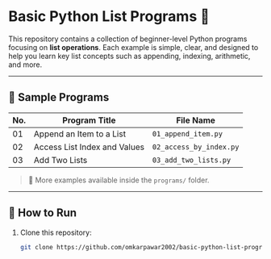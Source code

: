 # Basic Python List Programs 🐍

This repository contains a collection of beginner-level Python programs focusing on **list operations**. Each example is simple, clear, and designed to help you learn key list concepts such as appending, indexing, arithmetic, and more.

---

## 🧾 Sample Programs

| No. | Program Title                          | File Name                  |
|-----|----------------------------------------|----------------------------|
| 01  | Append an Item to a List               | `01_append_item.py`        |
| 02  | Access List Index and Values           | `02_access_by_index.py`    |
| 03  | Add Two Lists                          | `03_add_two_lists.py`      |

> 🔽 More examples available inside the `programs/` folder.

---

## 🚀 How to Run

1. Clone this repository:
   ```bash
   git clone https://github.com/omkarpawar2002/basic-python-list-programs.git
